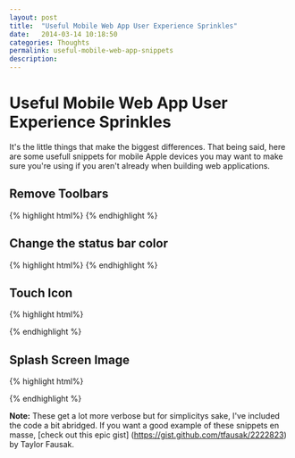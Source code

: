 ```yaml
---
layout: post
title:  "Useful Mobile Web App User Experience Sprinkles"
date:   2014-03-14 10:18:50
categories: Thoughts
permalink: useful-mobile-web-app-snippets
description: 
---
```


Useful Mobile Web App User Experience Sprinkles
==========

<!-- Before I get down to business, let me preface this post with a quick story. The first real [Hackathon] (http://codemkrs.com/superbowl/) I ever attended was only about a year ago and man was I green behind the ears. I had used frontend frameworks before, and played around with version control using git but overall I was completely in the dark. I didn't know what the hell languages like node, ruby, python, etc were and the only thing I knew of PHP was what I knew from Wordpress. Shit man, at the time, I thought because I knew how to build a wordpress site that I was a PHP developer. I had a lot to learn.

Needless to say, the hackathon blew my mind and I learned a lot. Out of all the awesome I left with after that weekend, the thing that stuck with me most was that when it comes to building products and/or applications the devil really is in the detail. -->

 It's the little things that make the biggest differences. That being said, here are some usefull snippets for mobile Apple devices you may want to make sure you're using if you aren't already when building web applications.


Remove Toolbars
----------
{% highlight html%}
<meta name="apple-mobile-web-app-capable" content="yes">
{% endhighlight %}

Change the status bar color
----------
{% highlight html%}
<meta name="apple-mobile-web-app-status-bar-style" content="black" />
{% endhighlight %}

Touch Icon 
----------
{% highlight html%}
<link rel="apple-touch-icon" href="img/app-icon.png"/>
{% endhighlight %}

Splash Screen Image
----------
{% highlight html%}
<link rel="apple-touch-startup-image" href="img/splash-screen.png" />
{% endhighlight %}

**Note:**
These get a lot more verbose but for simplicitys sake, I've included the code a bit abridged. If you want a good example of these snippets en masse, [check out this epic gist] (https://gist.github.com/tfausak/2222823) by Taylor Fausak. 
